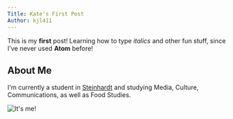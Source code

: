 ```yaml
---
Title: Kate's First Post
Author: kjl411
---
```


This is my **first** post! Learning how to type _italics_ and other fun stuff, since I've never used **Atom** before!
## About Me


I'm currently a student in [Steinhardt](https://steinhardt.nyu.edu) and studying Media, Culture, Communications, as well as Food Studies. 


![It's me!](https://i.imgur.com/uNAWDqS.png)
